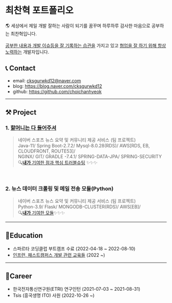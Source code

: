 # 최찬혁 포트폴리오
🌎 세상에서 제일 개발 잘하는 사람이 되기를 꿈꾸며 하루하루 감사한 마음으로 공부하는 최찬혁입니다. <br><br>
[공부한 내용과 개발 이슈등을 잘 기록하는 습관을](https://github.com/choichanhyeok/A_LearningRecord) 가지고 있고 [협업을 잘 하기 위해 항상 노력하는](https://agreeable-sing-3a0.notion.site/70a546407dc14d5da0d5cd51921b06d1) 개발자입니다. <br>


## 📞 Contact
- email: cksgurwkd12@naver.com
- blog: https://blog.naver.com/cksgurwkd12
- github: https://github.com/choichanhyeok
*****

## ⚒ Project
### 1. [할머니는 다 들어주셔](https://github.com/2022-Harmony/NewsCommunity-bFinal)
> 네이버 스포츠 뉴스 요약 및 커뮤니티 제공 서비스 (팀 프로젝트)</br>
> Java-11/ Spring Boot-2.7.2/ Mysql-8.0.28(RDS)/ AWS[RDS, EB, CLOUDFRONT, ROUTE53]/<br>
> NGINX/ GIT/ GRADLE -7.4.1/ SPRING-DATA-JPA/ SPRING-SECURITY <br>
> 🔍[**내가** 기여한 점과 핵심 트러블슈팅](https://github.com/choichanhyeok/portfolio/blob/main/trouble_shooting/01_team_harmony.md) ✨✨✨


<br>

### 2. 뉴스 데이터 크롤링 및 메일 전송 모듈(Python)
> 네이버 스포츠 뉴스 요약 및 커뮤니티 제공 서비스 (팀 프로젝트)</br>
> Python-3.9/ Flask/ MONGODB-CLUSTER(RDS)/ AWS[EB]/<br>
> 🔍[**내가** 기여한 모듈](https://github.com/2022-Harmony/news_pre_processor_admin)✨✨✨
*****

## 📝Education
- 스파르타 코딩클럽 부트캠프 수료 (2022-04-18 ~ 2022-08-10)
- [인프런, 패스트캠퍼스 개발 관련 교육들](https://www.notion.so/8278d98b3473497296835e4574a8bd4c) (2022 ~)
*****

## 🥋Career
- 한국전자통신연구원(ETRI) 연구인턴 (2021-07-03 ~ 2021-08-31)
- Tsis (흥국생명 ITO) 사원 (2022-10-26 ~)
